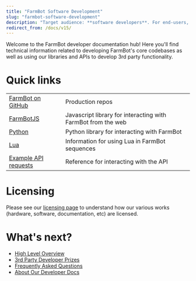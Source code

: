 ```yaml
---
title: "FarmBot Software Development"
slug: "farmbot-software-development"
description: "Target audience: **software developers**. For end-users, see [FarmBot Software Documentation](https://software.farm.bot/docs)."
redirect_from: /docs/v15/
---
```


Welcome to the FarmBot developer documentation hub! Here you'll find technical information related to developing FarmBot's core codebases as well as using our libraries and APIs to develop 3rd party functionality.

# Quick links

|                                                |   |
|------------------------------------------------|---|
|[FarmBot on GitHub](http://github.farm.bot) |Production repos
|[FarmBotJS](/farmbot-js.md)                |Javascript library for interacting with FarmBot from the web
|[Python](../python/intro.md)          |Python library for interacting with FarmBot
|[Lua](../lua/intro.md)                             |Information for using Lua in FarmBot sequences
|[Example API requests](/web-app/api-docs.md)|Reference for interacting with the API

# Licensing

Please see our [licensing page](http://licensing.farm.bot/) to understand how our various works (hardware, software, documentation, etc) are licensed.

# What's next?

 * [High Level Overview](farmbot-software-development/high-level-overview.md)
 * [3rd Party Developer Prizes](farmbot-software-development/3rd-party-developer-prizes.md)
 * [Frequently Asked Questions](farmbot-software-development/faq.md)
 * [About Our Developer Docs](farmbot-software-development/about.md)
